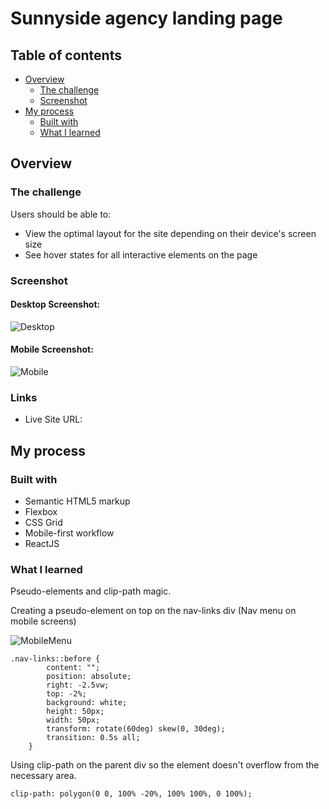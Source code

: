 # Sunnyside agency landing page

## Table of contents

-   [Overview](#overview)
    -   [The challenge](#the-challenge)
    -   [Screenshot](#screenshot)
-   [My process](#my-process)
    -   [Built with](#built-with)
    -   [What I learned](#what-i-learned)

## Overview

### The challenge

Users should be able to:

-   View the optimal layout for the site depending on their device's screen size
-   See hover states for all interactive elements on the page

### Screenshot

#### Desktop Screenshot:

![Desktop](screenshots/screenshot-desktop.png)

#### Mobile Screenshot:

![Mobile](screenshots/screenshot-mobile.png)

### Links

-   Live Site URL: []()

## My process

### Built with

-   Semantic HTML5 markup
-   Flexbox
-   CSS Grid
-   Mobile-first workflow
-   ReactJS

### What I learned

Pseudo-elements and clip-path magic.

Creating a pseudo-element on top on the nav-links div (Nav menu on mobile screens)

![MobileMenu](screenshots/screenshot-mobile_menu.png)

```
.nav-links::before {
        content: "";
        position: absolute;
        right: -2.5vw;
        top: -2%;
        background: white;
        height: 50px;
        width: 50px;
        transform: rotate(60deg) skew(0, 30deg);
        transition: 0.5s all;
    }
```

Using clip-path on the parent div so the element doesn't overflow from the necessary area.

```
clip-path: polygon(0 0, 100% -20%, 100% 100%, 0 100%);
```
